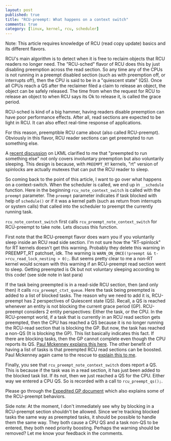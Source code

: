 ```yaml
---
layout: post
published: true
title: "RCU-preempt: What happens on a context switch"
comments: true
category: [linux, kernel, rcu, scheduler]
---
```

Note: This article requires knowledge of RCU (read copy update) basics and its
different flavors.

RCU's main algorithm is to detect when it is free to reclaim objects that RCU
readers no longer need. The "RCU-sched" flavor of RCU does this by just
disabling preemption across the read section. So any time any of the CPUs is
not running in a preempt disabled section (such as with preemption off, or
interrupts off), then the CPU is said to be in a "quiescent state" (QS). Once
all CPUs reach a QS after the reclaimer filed a claim to release an object, the
object can be safely released. The time from when the request for RCU to
release an object to when RCU says its Ok to release it, is called the grace
period.

RCU-sched is kind of a big hammer, having readers disable preemption can have
poor performance effects. After all, read sections are expected to be light in
RCU. It can also effect real-time response of applications.

For this reason, preemptible RCU came about (also called RCU-preempt).
Obviously in this flavor, RCU reader sections can get preempted to run
something else.

A [recent discussion](https://www.mail-archive.com/linux-kernel@vger.kernel.org/msg1682346.html)
on LKML clarified to me that "preempted to run something else" not only covers
involuntary preemption but also voluntarily sleeping. This design is because,
with `PREEMPT_RT` kernels, "rt" version of spinlocks are actually mutexes that
can put the RCU reader to sleep.

So coming back to the point of this article, I want to go over what happens on
a context-switch. When the scheduler is called, we end up in `__schedule`
function. Here in the beginning `rcu_note_context_switch` is called with the
`preempt` parameter. The `preempt` parameter indicates if task blocked with
help of `schedule()` or if it was a kernel path (such as return from interrupts
or system calls) that called into the scheduler to preempt the currently
running task.

`rcu_note_context_switch` first calls `rcu_preempt_note_context_switch` for
RCU-preempt to take note. Lets discuss this function.

First note that the RCU-preempt flavor does warn you if you voluntarily sleep inside
an RCU read side section. I'm not sure how the "RT-spinlock" for RT kernels
doesn't get this warning. Probably they delete this warning in PREEMPT_RT
patchset, idk. The warning is `WARN_ON_ONCE(!preempt &&
t->rcu_read_lock_nesting > 0);`. But seems pretty clear to me a non-RT kernel
would scream with this warning if an RCU-preempt read section went to sleep.
Getting preempted is Ok but not voluntary sleeping according to this code! (see
side note in last para)

If the task being preempted is in a read-side RCU section, then (and only then)
it calls `rcu_preempt_ctxt_queue`. Here the task being preempted is added to a
list of blocked tasks. The reason why we need to add it is, RCU-preempt has 2
perspectives of Quiescent state (QS). Recall, a QS is reached whenever an
entity is not blocking the current grace period (GP). RCU-preempt considers 2
entity perspectives: Either the task, or the CPU. In the RCU-preempt world, if
a task that is currently in an RCU read section gets preempted, then the CPU
has reached a QS because it is no longer running the RCU-read section that is
blocking the GP. But now, the task has reached a non-QS (It is blocking the
GP). This list basically indicates this fact. If there are blocking tasks, then
the GP cannot complete even though the CPU reports its QS. [Paul Mckenney explains this here](https://lkml.org/lkml/2018/5/4/632). The other benefit of having a list of tasks is that preempted RCU read sections can be boosted. Paul Mckenney again came to the rescue to [explain this to me](https://lkml.org/lkml/2018/5/4/659).

Finally, you see that `rcu_preempt_note_context_switch` does report a QS. This
is because if the task was in a read section, it has just been added to the
blocked task list. If its not, then we just reached a QS for the CPU. Either
way we entered a CPU QS. So is recorded with a call to `rcu_preempt_qs();`.

Please go through the [Expedited GP document](https://www.kernel.org/doc/Documentation/RCU/Design/Expedited-Grace-Periods/Expedited-Grace-Periods.html) which also explains some of the RCU-preempt behaviors.

Side note: At the moment, I don't immediately see why by blocking in a RCU-preempt
section shouldn't be allowed.  Since we're tracking blocked tasks the same way
as preempted tasks, it should be possible to handle them the same way. They
both cause a CPU QS and a task non-QS to be entered, they both need priority
boosting. Perhaps the warning should be removed? Let me know your feedback in
the comments.
